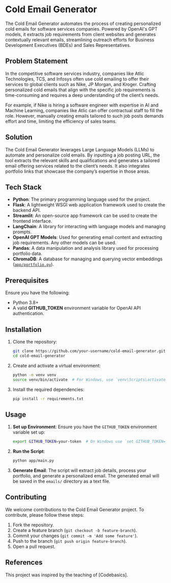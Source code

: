 

# Cold Email Generator

The Cold Email Generator automates the process of creating personalized cold emails for software services companies. Powered by OpenAI's GPT models, it extracts job requirements from client websites and generates contextually relevant emails, streamlining outreach efforts for Business Development Executives (BDEs) and Sales Representatives.

## Problem Statement

In the competitive software services industry, companies like Atlic Technologies, TCS, and Infosys often use cold emailing to offer their services to global clients such as Nike, JP Morgan, and Kroger. Crafting personalized cold emails that align with the specific job requirements is time-consuming and requires a deep understanding of the client’s needs.

For example, if Nike is hiring a software engineer with expertise in AI and Machine Learning, companies like Atlic can offer contractual staff to fill the role. However, manually creating emails tailored to such job posts demands effort and time, limiting the efficiency of sales teams.

## Solution

The Cold Email Generator leverages Large Language Models (LLMs) to automate and personalize cold emails. By inputting a job posting URL, the tool extracts the relevant skills and qualifications and generates a tailored email offering services related to the client’s needs. It also integrates portfolio links that showcase the company’s expertise in those areas.

## Tech Stack

- **Python**: The primary programming language used for the project.
- **Flask**: A lightweight WSGI web application framework used to create the backend API.
- **Streamlit**: An open-source app framework can be used to create the frontend interface.
- **LangChain**: A library for interacting with language models and managing prompts.
- **OpenAI GPT Models**: Used for generating email content and extracting job requirements. Any other models can be used.
- **Pandas**: A data manipulation and analysis library used for processing portfolio data.
- **ChromaDB**: A database for managing and querying vector embeddings ([`app/portfolio.py`](app/portfolio.py)).



## Prerequisites

Ensure you have the following:
- Python 3.8+
- A valid **GITHUB_TOKEN** environment variable for OpenAI API authentication.

## Installation

1. Clone the repository:
    ```sh
    git clone https://github.com/your-username/cold-email-generator.git
    cd cold-email-generator
    ```

2. Create and activate a virtual environment:
    ```sh
    python -m venv venv
    source venv/bin/activate  # For Windows, use `venv\Scripts\activate`
    ```

3. Install the required dependencies:
    ```sh
    pip install -r requirements.txt
    ```

## Usage

1. **Set up Environment**: Ensure you have the `GITHUB_TOKEN` environment variable set up:
    ```sh
    export GITHUB_TOKEN=your-token  # On Windows use `set GITHUB_TOKEN=your-token`
    ```

2. **Run the Script**:
    ```sh
    python app/main.py
    ```

3. **Generate Email**: The script will extract job details, process your portfolio, and generate a personalized email. The generated email will be saved in the `emails/` directory as a text file.



## Contributing

We welcome contributions to the Cold Email Generator project. To contribute, please follow these steps:

1. Fork the repository.
2. Create a feature branch (`git checkout -b feature-branch`).
3. Commit your changes (`git commit -m 'Add some feature'`).
4. Push to the branch (`git push origin feature-branch`).
5. Open a pull request.

## References

This project was inspired by the teaching of [Codebasics].